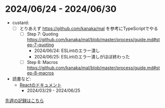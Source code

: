 # 2024/06/24 - 2024/06/30

- custard:
    - [ ] とりあえず <https://github.com/kanaka/mal> を参考にTypeScriptでやる
        - [ ] Step 7: Quoting <https://github.com/kanaka/mal/blob/master/process/guide.md#step-7-quoting>
            - 2024/06/24: ESLintのエラー潰し
            - 2024/06/25: ESLintのエラー潰しがほぼ終わった
        - [ ] Step 8: Macros <https://github.com/kanaka/mal/blob/master/process/guide.md#step-8-macros>
- 読書など:
    - [Reactのドキュメント](https://ja.react.dev/learn)
        - 2024/03/29 - 2024/06/25

[先週の記録はこちら](https://github.com/igrep/daily-commits/blob/72f19b4def6a5312789352678d2d4cdf035b4dd4/yesterday.md)
